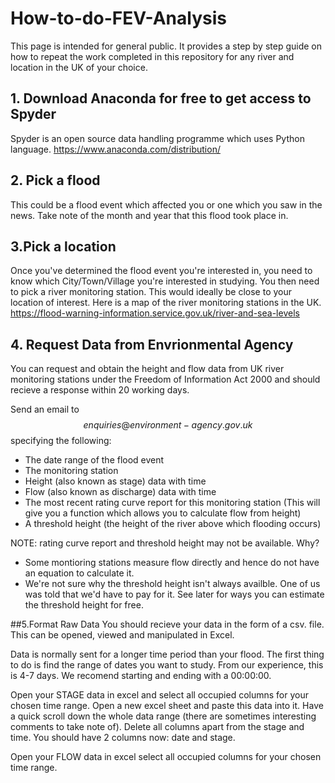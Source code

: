 # How-to-do-FEV-Analysis
This page is intended for general public. It provides a step by step guide on how to repeat the work completed in this repository for any river and location in the UK of your choice. 
## 1. Download Anaconda for free to get access to Spyder
Spyder is an open source data handling programme which uses Python language. https://www.anaconda.com/distribution/
## 2. Pick a flood
This could be a flood event which affected you or one which you saw in the news. Take note of the month and year that this flood took place in. 
## 3.Pick a location
Once you've determined the flood event you're interested in, you need to know which City/Town/Village you're interested in studying. 
You then need to pick a river monitoring station. This would ideally be close to your location of interest. Here is a map of the river monitoring stations in the UK. https://flood-warning-information.service.gov.uk/river-and-sea-levels
## 4. Request Data from Envrionmental Agency
You can request and obtain the height and flow data from UK river monitoring stations under the Freedom of Information Act 2000 and should recieve a response within 20 working days.

Send an email to $$enquiries@environment-agency.gov.uk$$ specifying the following:
* The date range of the flood event
* The monitoring station
* Height (also known as stage) data with time
* Flow (also known as discharge) data with time
* The most recent rating curve report for this monitoring station (This will give you a function which allows you to calculate flow from height)
* A threshold height (the height of the river above which flooding occurs)

NOTE: rating curve report and threshold height may not be available. Why? 
* Some montioring stations measure flow directly and hence do not have an equation to calculate it.
* We're not sure why the threshold height isn't always availble. One of us was told that we'd have to pay for it. See later for ways you can estimate the threshold height for free.

##5.Format Raw Data
You should recieve your data in the form of a csv. file. This can be opened, viewed and manipulated in Excel. 

Data is normally sent for a longer time period than your flood. The first thing to do is find the range of dates you want to study. From our experience, this is 4-7 days. We recomend starting and ending with a 00:00:00.

Open your STAGE data in excel and select all occupied columns for your chosen time range. Open a new excel sheet and paste this data into it. Have a quick scroll down the whole data range (there are sometimes interesting comments to take note of). Delete all columns apart from the stage and time. You should have 2 columns now: date and stage.

Open your FLOW data in excel select all occupied columns for your chosen time range. 


